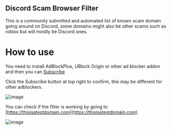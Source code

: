 ## Discord Scam Browser Filter

This is a community submitted and automated list of known scam domain going around on Discord, some domains might also be other scams such as roblox but will mostly be Discord ones.

# How to use

You need to install AdBlockPlus, UBlock Origin or other ad blocker addon and then you can [Subscribe](https://subscribe.adblockplus.org/?location=https://raw.githubusercontent.com/xXBuilderBXx/DiscordScamBrowserFilter/master/filterlist.txt&title=Discord%20Scam%20Browser%20Filter)

Click the Subscribe button at top right to confirm, this may be different for other adblockers.

![image](https://user-images.githubusercontent.com/17956143/153526455-2f561ca8-4c67-4de3-893a-fb5467144de0.png)

You can check if the filter is working by going to [https://thisisatestdomain.com](https://thisisatestdomain.com)

![image](https://user-images.githubusercontent.com/17956143/153526595-145dc392-33ea-43f8-98a2-a0c2de9bbdd5.png)
